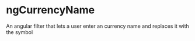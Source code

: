 # ngCurrencyName
An angular filter that lets a user enter an currency name and replaces it with the symbol
